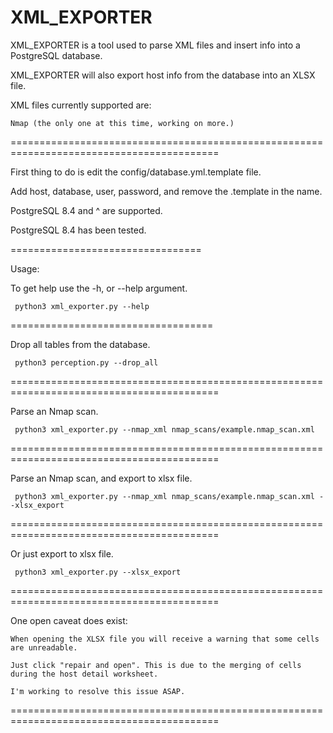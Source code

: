 XML_EXPORTER
==========


XML_EXPORTER is a tool used to parse XML files and insert info into a PostgreSQL database.

XML_EXPORTER will also export host info from the database into an XLSX file.

XML files currently supported are:

    Nmap (the only one at this time, working on more.)

==========================================================================================

First thing to do is edit the config/database.yml.template file.

Add host, database, user, password, and remove the .template in the name.

PostgreSQL 8.4 and ^ are supported.

PostgreSQL 8.4 has been tested.

=================================

Usage:

To get help use the -h, or --help argument.

     python3 xml_exporter.py --help

===================================

Drop all tables from the database.

     python3 perception.py --drop_all

==========================================================================================

Parse an Nmap scan.

     python3 xml_exporter.py --nmap_xml nmap_scans/example.nmap_scan.xml

==========================================================================================

Parse an Nmap scan, and export to xlsx file.

     python3 xml_exporter.py --nmap_xml nmap_scans/example.nmap_scan.xml --xlsx_export

==========================================================================================

Or just export to xlsx file.

     python3 xml_exporter.py --xlsx_export

==========================================================================================

One open caveat does exist:

    When opening the XLSX file you will receive a warning that some cells are unreadable.

    Just click "repair and open". This is due to the merging of cells during the host detail worksheet.

    I'm working to resolve this issue ASAP.

==========================================================================================